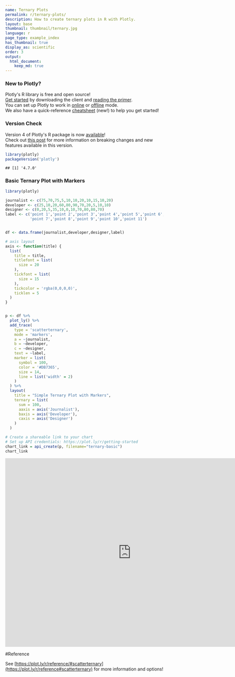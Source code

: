 ```yaml
---
name: Ternary Plots
permalink: r/ternary-plots/
description: How to create ternary plots in R with Plotly.
layout: base
thumbnail: thumbnail/ternary.jpg
language: r
page_type: example_index
has_thumbnail: true
display_as: scientific
order: 3
output:
  html_document:
    keep_md: true
---
```



### New to Plotly?

Plotly's R library is free and open source!<br>
[Get started](https://plot.ly/r/getting-started/) by downloading the client and [reading the primer](https://plot.ly/r/getting-started/).<br>
You can set up Plotly to work in [online](https://plot.ly/r/getting-started/#hosting-graphs-in-your-online-plotly-account) or [offline](https://plot.ly/r/offline/) mode.<br>
We also have a quick-reference [cheatsheet](https://images.plot.ly/plotly-documentation/images/r_cheat_sheet.pdf) (new!) to help you get started!

### Version Check

Version 4 of Plotly's R package is now [available](https://plot.ly/r/getting-started/#installation)!<br>
Check out [this post](http://moderndata.plot.ly/upgrading-to-plotly-4-0-and-above/) for more information on breaking changes and new features available in this version.

```r
library(plotly)
packageVersion('plotly')
```

```
## [1] '4.7.0'
```

### Basic Ternary Plot with Markers


```r
library(plotly)

journalist <- c(75,70,75,5,10,10,20,10,15,10,20)
developer <- c(25,10,20,60,80,90,70,20,5,10,10)
designer <- c(0,20,5,35,10,0,10,70,80,80,70)
label <- c('point 1','point 2','point 3','point 4','point 5','point 6',
           'point 7','point 8','point 9','point 10','point 11')


df <- data.frame(journalist,developer,designer,label)

# axis layout
axis <- function(title) {
  list(
    title = title,
    titlefont = list(
      size = 20
    ),
    tickfont = list(
      size = 15
    ),
    tickcolor = 'rgba(0,0,0,0)',
    ticklen = 5
  )
}


p <- df %>% 
  plot_ly() %>%
  add_trace(
    type = 'scatterternary',
    mode = 'markers',
    a = ~journalist,
    b = ~developer,
    c = ~designer,
    text = ~label,
    marker = list( 
      symbol = 100,
      color = '#DB7365',
      size = 14,
      line = list('width' = 2)
    )
  ) %>% 
  layout(
    title = "Simple Ternary Plot with Markers",
    ternary = list(
      sum = 100,
      aaxis = axis('Journalist'),
      baxis = axis('Developer'),
      caxis = axis('Designer')
    )
  )

# Create a shareable link to your chart
# Set up API credentials: https://plot.ly/r/getting-started
chart_link = api_create(p, filename="ternary-basic")
chart_link
```


<iframe src="https://plot.ly/~RPlotBot/4590.embed" width="800" height="600" id="igraph" scrolling="no" seamless="seamless" frameBorder="0"> </iframe>

#Reference

See [https://plot.ly/r/reference/#scatterternary](https://plot.ly/r/reference#scatterternary) for more information and options!
